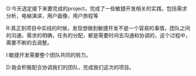 O:今天选定接下来要完成的project，完成了一些敏捷开发相关的实践，包括需求分析，电梯演讲，用户画像，用户旅程等

R:真正到项目中实线的时候，发现想做到敏捷开发不是一个容易的事情，团队之间的沟通，需求的明确，任务的分配，都是需要时间去沟通和协调的，这个过程中，需要不断的去调整。

I:敏捷开发需要整个团队共同的努力。

D:我会积极配合协调我们的团队，完成我们这次的项目。

